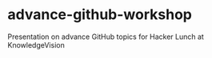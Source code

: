 advance-github-workshop
=======================

Presentation on advance GitHub topics for Hacker Lunch at KnowledgeVision 
